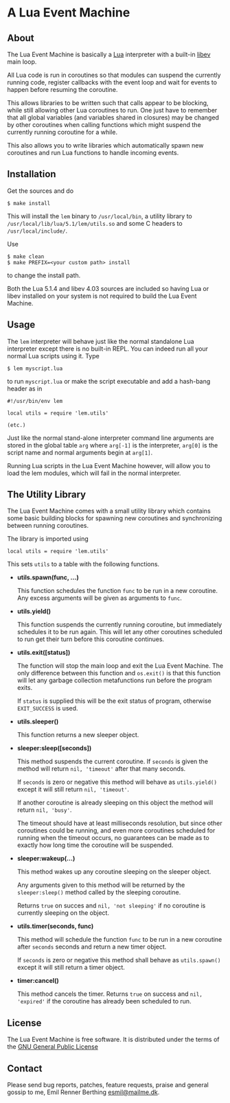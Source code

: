A Lua Event Machine
===================


About
-----

The Lua Event Machine is basically a [Lua][] interpreter with a built-in
[libev][] main loop.

All Lua code is run in coroutines so that modules can suspend the currently
running code, register callbacks with the event loop and wait for events
to happen before resuming the coroutine.

This allows libraries to be written such that calls appear to be blocking,
while still allowing other Lua coroutines to run. One just have to remember
that all global variables (and variables shared in closures) may be changed
by other coroutines when calling functions which might suspend the currently
running coroutine for a while.

This also allows you to write libraries which automatically spawn
new coroutines and run Lua functions to handle incoming events.

[Lua]: http://www.lua.org/
[libev]: http://libev.schmorp.de/

Installation
------------

Get the sources and do

    $ make install

This will install the `lem` binary to `/usr/local/bin`, a utility
library to `/usr/local/lib/lua/5.1/lem/utils.so` and some C headers
to `/usr/local/include/`.

Use

    $ make clean
    $ make PREFIX=<your custom path> install

to change the install path.

Both the Lua 5.1.4 and libev 4.03 sources are included so having Lua or
libev installed on your system is not required to build the Lua Event Machine.

Usage
-----

The `lem` interpreter will behave just like the normal standalone Lua
interpreter except there is no built-in REPL. You can indeed run
all your normal Lua scripts using it. Type

    $ lem myscript.lua

to run `myscript.lua` or make the script executable and add a hash-bang
header as in

    #!/usr/bin/env lem

    local utils = require 'lem.utils'

    (etc.)

Just like the normal stand-alone interpreter command line arguments
are stored in the global table `arg` where `arg[-1]` is the interpreter,
`arg[0]` is the script name and normal arguments begin at `arg[1]`.

Running Lua scripts in the Lua Event Machine however, will allow you
to load the lem modules, which will fail in the normal interpreter.

The Utility Library
-------------------

The Lua Event Machine comes with a small utility library which contains
some basic building blocks for spawning new coroutines and synchronizing
between running coroutines.

The library is imported using

    local utils = require 'lem.utils'

This sets `utils` to a table with the following functions.

* __utils.spawn(func, ...)__

  This function schedules the function `func` to be run in a new coroutine.
  Any excess arguments will be given as arguments to `func`.

* __utils.yield()__

  This function suspends the currently running coroutine, but immediately
  schedules it to be run again. This will let any other coroutines scheduled
  to run get their turn before this coroutine continues.

* __utils.exit([status])__

  The function will stop the main loop and exit the Lua Event Machine.
  The only difference between this function and `os.exit()` is that this
  function will let any garbage collection metafunctions run before the
  program exits.

  If `status` is supplied this will be the exit status of program, otherwise
  `EXIT_SUCCESS` is used.

* __utils.sleeper()__

  This function returns a new sleeper object.

* __sleeper:sleep([seconds])__

  This method suspends the current coroutine.
  If `seconds` is given the method will return `nil, 'timeout'` after
  that many seconds.

  If `seconds` is zero or negative this method will behave as `utils.yield()`
  except it will still return `nil, 'timeout'`.

  If another coroutine is already sleeping on this object the method will
  return `nil, 'busy'`.

  The timeout should have at least milliseconds resolution, but since
  other coroutines could be running, and even more coroutines scheduled
  for running when the timeout occurs, no guarantees can be made as to
  exactly how long time the coroutine will be suspended.

* __sleeper:wakeup(...)__

  This method wakes up any coroutine sleeping on the sleeper object.

  Any arguments given to this method will be returned by the `sleeper:sleep()`
  method called by the sleeping coroutine.

  Returns `true` on succes and `nil, 'not sleeping'` if no coroutine is
  currently sleeping on the object.

* __utils.timer(seconds, func)__

  This method will schedule the function `func` to be run in a new coroutine
  after `seconds` seconds and return a new timer object.

  If `seconds` is zero or negative this method shall behave as `utils.spawn()`
  except it will still return a timer object.

* __timer:cancel()__

  This method cancels the timer.
  Returns `true` on success and `nil, 'expired'` if the coroutine has already
  been scheduled to run.


License
-------

The Lua Event Machine is free software. It is distributed under the terms
of the [GNU General Public License][gpl]

[gpl]: http://www.fsf.org/licensing/licenses/gpl.html


Contact
-------

Please send bug reports, patches, feature requests, praise and general gossip
to me, Emil Renner Berthing <esmil@mailme.dk>.
